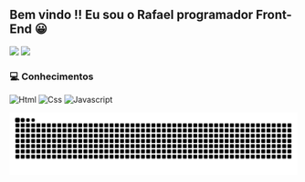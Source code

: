 <div>

## Bem vindo !! Eu sou o Rafael programador Front-End 😀
<img height = 150em src="https://github-readme-stats.vercel.app/api?username=RafaXml&theme=gruvbox&show_icons=true"/>
<img height = 150em src="https://github-readme-stats.vercel.app/api/top-langs/?username=RafaXml&layout=compact&theme=gruvbox"/>  


</div>

 
<div>

 ### 💻 Conhecimentos 
  
  ![Html](https://img.shields.io/badge/HTML5-E34F26?style=for-the-badge&logo=html5&logoColor=white)
  ![Css](https://img.shields.io/badge/CSS3-1572B6?style=for-the-badge&logo=css3&logoColor=white)
  ![Javascript](https://img.shields.io/badge/JavaScript-F7DF1E?style=for-the-badge&logo=javascript&logoColor=black)


 



</div>

![Snake animation](https://github.com/RafaXml/RafaXml/blob/output/github-contribution-grid-snake.svg)
